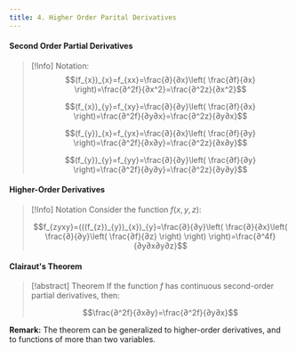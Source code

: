 ```yaml
---
title: 4. Higher Order Parital Derivatives
---
```


#### Second Order Partial Derivatives
>[!Info] Notation:
>$$(f_{x})_{x}=f_{xx}=\frac{∂}{∂x}\left( \frac{∂f}{∂x} \right)=\frac{∂^2f}{∂x^2}=\frac{∂^2z}{∂x^2}$$
>
>$$(f_{x})_{y}=f_{xy}=\frac{∂}{∂y}\left( \frac{∂f}{∂x} \right)=\frac{∂^2f}{∂y∂x}=\frac{∂^2z}{∂y∂x}$$
>
>$$(f_{y})_{x}=f_{yx}=\frac{∂}{∂x}\left( \frac{∂f}{∂y} \right)=\frac{∂^2f}{∂x∂y}=\frac{∂^2z}{∂x∂y}$$
>
>$$(f_{y})_{y}=f_{yy}=\frac{∂}{∂y}\left( \frac{∂f}{∂y} \right)=\frac{∂^2f}{∂y∂y}=\frac{∂^2z}{∂y∂y}$$

#### Higher-Order Derivatives
>[!Info] Notation
>Consider the function $f(x,y,z)$:
>
>$$f_{zyxy}=(((f_{z})_{y})_{x})_{y}=\frac{∂}{∂y}\left( \frac{∂}{∂x}\left( \frac{∂}{∂y}\left( \frac{∂f}{∂z} \right) \right) \right)=\frac{∂^4f}{∂y∂x∂y∂z}$$

#### Clairaut's Theorem
>[!abstract] Theorem
>If the function $f$ has continuous second-order partial derivatives, then:
>
>$$\frac{∂^2f}{∂x∂y}=\frac{∂^2f}{∂y∂x}$$

**Remark:** 
The theorem can be generalized to higher-order derivatives, and to functions of more than two variables.


